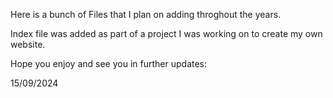 Here is a bunch of Files that I plan on adding throghout the years. 

Index file was added as part of a project I was working on to create my own website.

Hope you enjoy and see you in further updates:

15/09/2024

